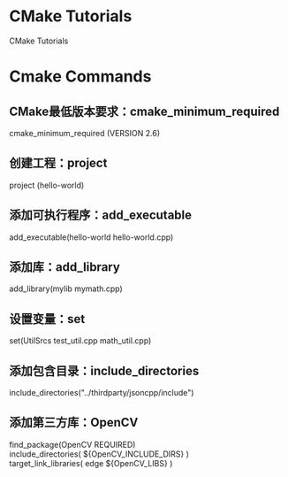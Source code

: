 # CMake Tutorials
CMake Tutorials

# Cmake Commands

## CMake最低版本要求：cmake_minimum_required
cmake_minimum_required (VERSION 2.6)

## 创建工程：project
project (hello-world)

## 添加可执行程序：add_executable
add_executable(hello-world hello-world.cpp)

## 添加库：add_library
add_library(mylib mymath.cpp)

## 设置变量：set
set(UtilSrcs test_util.cpp math_util.cpp)

## 添加包含目录：include_directories
include_directories("../thirdparty/jsoncpp/include")

## 添加第三方库：OpenCV
find_package(OpenCV REQUIRED)  
include_directories( ${OpenCV_INCLUDE_DIRS} )  
target_link_libraries( edge ${OpenCV_LIBS} )  
